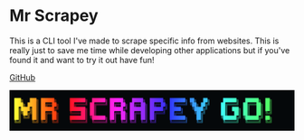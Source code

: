 # Mr Scrapey

This is a CLI tool I've made to scrape specific info from websites. This is
really just to save me time while developing other applications but if you've
found it and want to try it out have fun!

[GitHub](https://github.com/VincentPauley/mr-scrapey)

![Mr Scrapey GO!](https://github.com/VincentPauley/mr-scrapey/blob/main/src/mr-scrapey-go.png)
